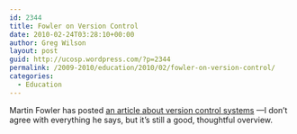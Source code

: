 ```yaml
---
id: 2344
title: Fowler on Version Control
date: 2010-02-24T03:28:10+00:00
author: Greg Wilson
layout: post
guid: http://ucosp.wordpress.com/?p=2344
permalink: /2009-2010/education/2010/02/fowler-on-version-control/
categories:
  - Education
---
```

Martin Fowler has posted [an article about version control systems](http://martinfowler.com/bliki/VersionControlTools.html) &#8212;I don&#8217;t agree with everything he says, but it&#8217;s still a good, thoughtful overview.